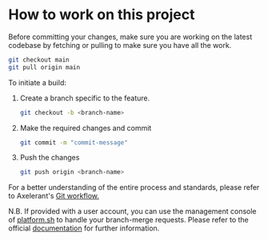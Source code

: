 # How to work on this project

Before committing your changes, make sure you are working on the latest codebase by fetching or pulling to make sure you have all the work.

```bash
git checkout main
git pull origin main
```

To initiate a build:

 1. Create a branch specific to the feature.

    ```bash
    git checkout -b <branch-name>
    ```

 2. Make the required changes and commit

    ```bash
    git commit -m "commit-message"
    ```

 3. Push the changes

    ```bash
    git push origin <branch-name>
    ```

For a better understanding of the entire process and standards,  please refer to Axelerant's [Git workflow.](https://axelerant.github.io/engg-handbook/docs/how-we-work/git/git-workflow/)

N.B. If provided with a user account, you can use the management console of [platform.sh](https://platform.sh/) to handle your branch-merge requests. Please refer to the official [documentation](https://docs.platform.sh/frameworks/drupal8/developing-with-drupal.html#merge-code-changes-to-master) for further information.
